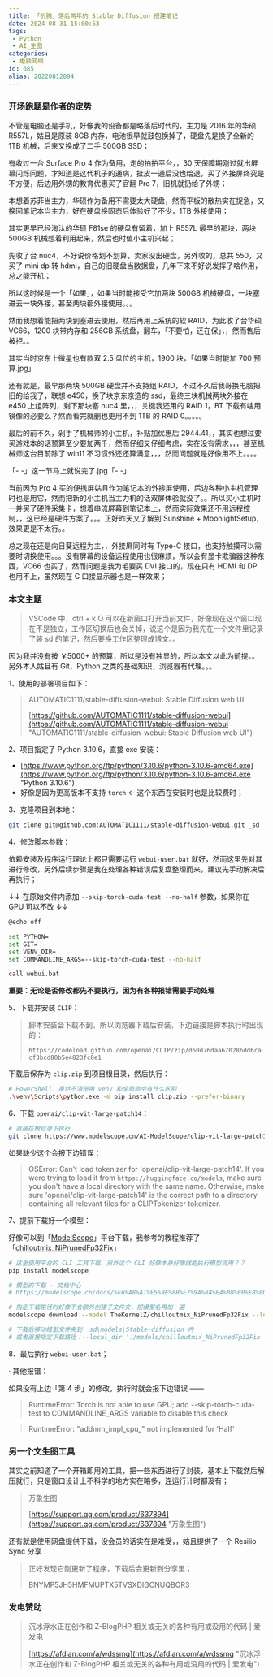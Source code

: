 ```yaml
---
title: 「折腾」落后两年的 Stable Diffusion 搭建笔记
date: 2024-08-31 15:00:53
tags:
 - Python
 - AI_生图
categories:
 - 电脑网络
id: 685
alias: 20220812894
---
```


### 开场跑题是作者的定势

不管是电脑还是手机，好像我的设备都是略落后时代的，主力是 2016 年的华硕 R557L，姑且是原装 8GB 内存，电池很早就鼓包换掉了，硬盘先是换了全新的 1TB 机械，后来又换成了二手 500GB SSD；

<!--more-->

有收过一台 Surface Pro 4 作为备用，走的拍拍平台，，30 天保障期刚过就出屏幕闪烁问题，才知道是这代机子的通病，扯皮一通后没也给退，买了外接屏终究是不方便，后边用外甥的教育优惠买了官翻 Pro 7，旧机就扔给了外甥；

本想着苏菲当主力，华硕作为备用不需要太大硬盘，然而平板的散热实在捉急，又换回笔记本当主力，好在硬盘换固态后体验好了不少，1TB 外接使用；

其实更早已经淘汰的华硕 F81se 的硬盘有留着，加上 R557L 最早的那块，两块 500GB 机械想着利用起来，然后也时值小主机兴起；

先收了台 nuc4，不好说价格划不划算，卖家没出硬盘，另外收的，总共 550，又买了 mini dp 转 hdmi，自己的旧硬盘当数据盘，几年下来不好说发挥了啥作用，总之能开机；

所以这时候是一个「如果」，如果当时能接受它加两块 500GB 机械硬盘，一块塞进去一块外接，甚至两块都外接使用。。。

然而我想着能把两块到塞进去使用，然后再用上系统的软 RAID，为此收了台华硕 VC66，1200 块带内存和 256GB 系统盘，翻车，「不要怕，还在保」，，然而售后被拒。。

其实当时京东上微星也有款双 2.5 盘位的主机，1900 块，「如果当时能加 700 预算.jpg」

还有就是，最早那两块 500GB 硬盘并不支持组 RAID，不过不久后我哥换电脑把旧的给我了，联想 e450，换了块京东京造的 ssd，最终三块机械两块外接在 e450 上组阵列，剩下那块塞 nuc4 里，，，关键我还用的 RAID 1，BT 下载有啥用镜像的必要么？然而看完就删也更用不到 1TB 的 RAID 0。。。。。

最后的前不久，剁手了机械师的小主机，补贴加优惠后 2944.41，，其实也想过要买游戏本的话预算至少要加两千，然而仔细又仔细考虑，实在没有需求，，，甚至机械师这台目前除了 win11 不习惯外还还算满意，，，然而问题就是好像用不上。。。。

「- -」这一节马上就说完了.jpg「- -」

当前因为 Pro 4 买的便携屏姑且作为笔记本的外接屏使用，后边各种小主机管理时也是用它，然而把新的小主机当主力机的话双屏体验就没了。。所以买小主机时一并买了硬件采集卡，想着串流屏幕到笔记本上，然而实际效果还不用远程控制，，这已经是硬件方案了。。。正好昨天又了解到 Sunshine + MoonlightSetup，效果更是不太行。。

总之现在还是向日葵远程为主，，外接屏同时有 Type-C 接口，也支持触摸可以需要时切换使用。。。没有屏幕的设备远程使用也很麻烦，所以会有显卡欺骗器这种东西，VC66 也买了，然而问题是我为毛要买 DVI 接口的，现在只有 HDMI 和 DP 也用不上，虽然现在 C 口接显示器也是一样效果；

### 本文主题

> VSCode 中，ctrl + k O 可以在新窗口打开当前文件，好像现在这个窗口现在不是独立，工作区切换后也会关掉，说这个是因为我先在一个文件里记录了装 sd 的笔记，然后要换工作区整理成博文。。

因为我并没有按 ￥5000+ 的预算，所以是没有独显的，所以本文以此为前提。。另外本人姑且有 Git，Python 之类的基础知识，浏览器有代理。。。

1、使用的部署项目如下：

> AUTOMATIC1111/stable-diffusion-webui: Stable Diffusion web UI
>
> [https://github.com/AUTOMATIC1111/stable-diffusion-webui](https://github.com/AUTOMATIC1111/stable-diffusion-webui "AUTOMATIC1111/stable-diffusion-webui: Stable Diffusion web UI")

2、项目指定了 Python 3.10.6，直接 exe 安装：

- [https://www.python.org/ftp/python/3.10.6/python-3.10.6-amd64.exe](https://www.python.org/ftp/python/3.10.6/python-3.10.6-amd64.exe "Python 3.10.6")
- 好像是因为更高版本不支持 `torch` ← 这个东西在安装时也是比较费时；

3、克隆项目到本地：

```bash
git clone git@github.com:AUTOMATIC1111/stable-diffusion-webui.git _sd

```
4、修改脚本参数：

依赖安装及程序运行理论上都只需要运行 `webui-user.bat` 就好，然而这里先对其进行修改，另外后续步骤是我在处理各种错误后复盘整理而来，建议先手动解决后再执行；

↓↓ 在原始文件内添加 `--skip-torch-cuda-test --no-half` 参数，如果你在 GPU 可以不改 ↓↓

```bash
@echo off

set PYTHON=
set GIT=
set VENV_DIR=
set COMMANDLINE_ARGS=--skip-torch-cuda-test --no-half

call webui.bat

```

**重要：无论是否修改都先不要执行，因为有各种报错需要手动处理**

5、下载并安装 `CLIP`：

> 脚本安装会下载不到，所以浏览器下载后安装，下边链接是脚本执行时出现的：
>
> `https://codeload.github.com/openai/CLIP/zip/d50d76daa670286dd6cacf3bcd80b5e4823fc8e1`

下载后保存为 `clip.zip` 到项目根目录，然后执行：

```bash
# PowerShell，虽然不清楚用 venv 和全局命令有什么区别
.\venv\Scripts\python.exe -m pip install clip.zip --prefer-binary

```

6、下载 `openai/clip-vit-large-patch14`：

```bash
# 直接在根目录下执行
git clone https://www.modelscope.cn/AI-ModelScope/clip-vit-large-patch14.git openai/clip-vit-large-patch14

```

如果缺少这个会报下边错误：

> OSError: Can't load tokenizer for 'openai/clip-vit-large-patch14'. If you were trying to load it from `https://huggingface.co/models`, make sure you don't have a local directory with the same name. Otherwise, make sure 'openai/clip-vit-large-patch14' is the correct path to a directory containing all relevant files for a CLIPTokenizer tokenizer.

7、提前下载好一个模型：

好像可以到「[ModelScope](https://www.modelscope.cn/home "魔塔社区")」平台下载，我参考的教程推荐了「[chilloutmix\_NiPrunedFp32Fix](https://www.modelscope.cn/models/TheKernelZ/chilloutmix_NiPrunedFp32Fix/files "chilloutmix\_NiPrunedFp32Fix")」

```bash
# 这里使用平台的 CLI 工具下载，另外这个 CLI 好像本身好像就能执行模型调用？？
pip install modelscope

# 模型的下载 · 文档中心
# https://modelscope.cn/docs/%E6%A8%A1%E5%9E%8B%E7%9A%84%E4%B8%8B%E8%BD%BD

# 指定下载路径时好像不会额外创建子文件夹，把模型名再加一遍
modelscope download --model TheKernelZ/chilloutmix_NiPrunedFp32Fix --local_dir './local_dir/chilloutmix_NiPrunedFp32Fix'

# 下载后移动模型文件夹到 _sd\models\Stable-diffusion 内
# 或者直接指定下载路径：--local_dir './models/chilloutmix_NiPrunedFp32Fix

```

8、最后执行 `webui-user.bat`；

· 其他报错：

如果没有上边「第 4 步」的修改，执行时就会报下边错误 ——

> RuntimeError: Torch is not able to use GPU; add --skip-torch-cuda-test to COMMANDLINE_ARGS variable to disable this check

> RuntimeError: "addmm_impl_cpu_" not implemented for 'Half'


### 另一个文生图工具

其实之前知道了一个开箱即用的工具，把一些东西进行了封装，基本上下载然后解压就行，只是窗口设计上不科学的地方实在略多，连运行计时都没有；

> 万象生图
>
> [https://support.qq.com/product/637894](https://support.qq.com/product/637894 "万象生图")

还有就是使用网盘提供下载，没会员的话实在是难受，，姑且提供了一个 Resilio Sync 分享：

> 正好发现它刚更新了程序，下载后会更新到分享里；
>
> BNYMP5JH5HMFMUPTX5TVSXDIGCNUQBOR3

### 发电赞助

> 沉冰浮水正在创作和 Z-BlogPHP 相关或无关的各种有用或没用的代码 | 爱发电
>
> [https://afdian.com/a/wdssmq](https://afdian.com/a/wdssmq "沉冰浮水正在创作和 Z-BlogPHP 相关或无关的各种有用或没用的代码 | 爱发电")
